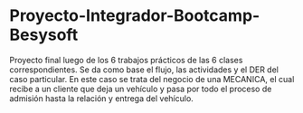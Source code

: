 # Proyecto-Integrador-Bootcamp-Besysoft

Proyecto final luego de los 6 trabajos prácticos de las 6 clases correspondientes. Se da como base el flujo, las actividades y el DER del caso particular.
En este caso se trata del negocio de una MECANICA, el cual recibe a un cliente que deja un vehículo y pasa por todo el proceso de admisión hasta la relación y entrega del vehículo.

